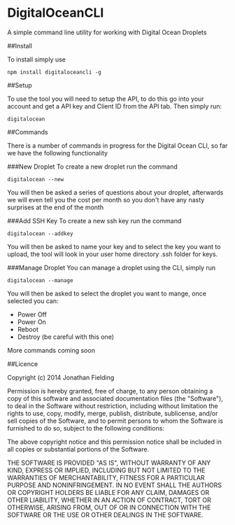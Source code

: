 DigitalOceanCLI
===============

A simple command line utility for working with Digital Ocean Droplets

##Install

To install simply use

<pre><code>npm install digitaloceancli -g</code></pre>

##Setup

To use the tool you will need to setup the API, to do this go into your account and get a API key and Client ID from the API tab. Then simply run:

<pre><code>digitalocean</code></pre>

##Commands

There is a number of commands in progress for the Digital Ocean CLI, so far we have the following functionality

###New Droplet
To create a new droplet run the command

<pre><code>digitalocean --new</code></pre>

You will then be asked a series of questions about your droplet, afterwards we will even tell you the cost per month so you don't have any nasty surprises at the end of the month

###Add SSH Key
To create a new ssh key run the command

<pre><code>digitalocean --addkey</code></pre>

You will then be asked to name your key and to select the key you want to upload, the tool will look in your user home directory .ssh folder for keys.

###Manage Droplet
You can manage a droplet using the CLI, simply run

<pre><code>digitalocean --manage</code></pre>

You will then be asked to select the droplet you want to mange, once selected you can:

* Power Off
* Power On
* Reboot
* Destroy (be careful with this one)

More commands coming soon

##Licence

Copyright (c) 2014 Jonathan Fielding

Permission is hereby granted, free of charge, to any person
obtaining a copy of this software and associated documentation
files (the "Software"), to deal in the Software without
restriction, including without limitation the rights to use,
copy, modify, merge, publish, distribute, sublicense, and/or sell
copies of the Software, and to permit persons to whom the
Software is furnished to do so, subject to the following
conditions:

The above copyright notice and this permission notice shall be
included in all copies or substantial portions of the Software.

THE SOFTWARE IS PROVIDED "AS IS", WITHOUT WARRANTY OF ANY KIND,
EXPRESS OR IMPLIED, INCLUDING BUT NOT LIMITED TO THE WARRANTIES
OF MERCHANTABILITY, FITNESS FOR A PARTICULAR PURPOSE AND
NONINFRINGEMENT. IN NO EVENT SHALL THE AUTHORS OR COPYRIGHT
HOLDERS BE LIABLE FOR ANY CLAIM, DAMAGES OR OTHER LIABILITY,
WHETHER IN AN ACTION OF CONTRACT, TORT OR OTHERWISE, ARISING
FROM, OUT OF OR IN CONNECTION WITH THE SOFTWARE OR THE USE OR
OTHER DEALINGS IN THE SOFTWARE.
